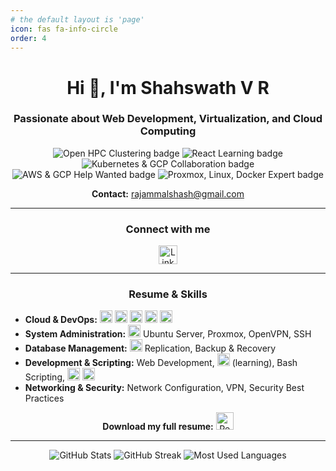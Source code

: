 ```yaml
---
# the default layout is 'page'
icon: fas fa-info-circle
order: 4
---
```


<h1 align="center">Hi 👋, I'm Shahswath V R</h1>
<h3 align="center">Passionate about Web Development, Virtualization, and Cloud Computing</h3>

<div align="center">
  <img src="https://img.shields.io/badge/Open%20HPC%20Clustering-blue?style=for-the-badge" alt="Open HPC Clustering badge"/>
  <img src="https://img.shields.io/badge/React-Learning-blue?logo=react&style=for-the-badge" alt="React Learning badge"/>
  <img src="https://img.shields.io/badge/Kubernetes%20%26%20GCP-Collaboration-brightgreen?logo=kubernetes&logoColor=white&style=for-the-badge" alt="Kubernetes & GCP Collaboration badge"/>
  <img src="https://img.shields.io/badge/AWS%20%26%20GCP-Help%20Wanted-orange?logo=amazon-aws&logoColor=white&style=for-the-badge" alt="AWS & GCP Help Wanted badge"/>
  <img src="https://img.shields.io/badge/Proxmox%20%7C%20Linux%20%7C%20Docker-Expert-yellow?logo=docker&logoColor=white&style=for-the-badge" alt="Proxmox, Linux, Docker Expert badge"/>
</div>

<p align="center">
  <b>Contact:</b> <a href="mailto:rajammalshash@gmail.com">rajammalshash@gmail.com</a>
</p>

---

<h3 align="center">Connect with me</h3>
<p align="center">
  <a href="https://linkedin.com/in/shashwath v r" target="blank">
    <img src="https://img.shields.io/badge/LinkedIn-Connect-blue?logo=linkedin&style=for-the-badge" height="30" alt="LinkedIn Connect badge"/>
  </a>
</p>

---

<h3 align="center">Resume & Skills</h3>
<ul>
  <li><b>Cloud & DevOps:</b> <img src="https://img.shields.io/badge/AWS-232F3E?style=flat&logo=amazon-aws&logoColor=white" height="20" alt="AWS badge"/> <img src="https://img.shields.io/badge/GCP-4285F4?style=flat&logo=google-cloud&logoColor=white" height="20" alt="GCP badge"/> <img src="https://img.shields.io/badge/Kubernetes-326CE5?style=flat&logo=kubernetes&logoColor=white" height="20" alt="Kubernetes badge"/> <img src="https://img.shields.io/badge/Docker-2496ED?style=flat&logo=docker&logoColor=white" height="20" alt="Docker badge"/> <img src="https://img.shields.io/badge/Jenkins-D24939?style=flat&logo=jenkins&logoColor=white" height="20" alt="Jenkins badge"/></li>
  <li><b>System Administration:</b> <img src="https://img.shields.io/badge/Linux-FCC624?style=flat&logo=linux&logoColor=black" height="20" alt="Linux badge"/> Ubuntu Server, Proxmox, OpenVPN, SSH</li>
  <li><b>Database Management:</b> <img src="https://img.shields.io/badge/MySQL-4479A1?style=flat&logo=mysql&logoColor=white" height="20" alt="MySQL badge"/> Replication, Backup & Recovery</li>
  <li><b>Development & Scripting:</b> Web Development, <img src="https://img.shields.io/badge/React-20232A?style=flat&logo=react&logoColor=61DAFB" height="20" alt="React badge"/> (learning), Bash Scripting, <img src="https://img.shields.io/badge/Git-F05032?style=flat&logo=git&logoColor=white" height="20" alt="Git badge"/> <img src="https://img.shields.io/badge/GitHub-181717?style=flat&logo=github&logoColor=white" height="20" alt="GitHub badge"/></li>
  <li><b>Networking & Security:</b> Network Configuration, VPN, Security Best Practices</li>
</ul>

<p align="center"><b>Download my full resume:</b> <a href="/Shashwath.V.R.pdf" target="_blank"><img src="https://img.shields.io/badge/Resume-Download-blue?style=for-the-badge&logo=adobe-acrobat-reader&logoColor=white" height="28" alt="Resume Download badge"/></a></p>

<hr/>

<p align="center">
  <img src="https://github-readme-stats.vercel.app/api?username=stellar2703&show_icons=true&theme=radical" alt="GitHub Stats" />
  <img src="https://github-readme-streak-stats.herokuapp.com/?user=stellar2703&theme=radical" alt="GitHub Streak" />
  <img src="https://github-readme-stats.vercel.app/api/top-langs/?username=stellar2703&layout=compact&theme=radical" alt="Most Used Languages" />
</p>

